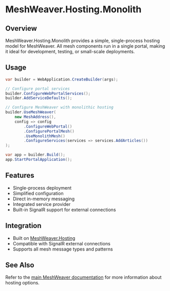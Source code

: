 # MeshWeaver.Hosting.Monolith

## Overview
MeshWeaver.Hosting.Monolith provides a simple, single-process hosting model for MeshWeaver. All mesh components run in a single portal, making it ideal for development, testing, or small-scale deployments.

## Usage
```csharp
var builder = WebApplication.CreateBuilder(args);

// Configure portal services
builder.ConfigureWebPortalServices();
builder.AddServiceDefaults();

// Configure MeshWeaver with monolithic hosting
builder.UseMeshWeaver(
    new MeshAddress(),
    config => config
        .ConfigureWebPortal()
        .ConfigurePortalMesh()
        .UseMonolithMesh()
        .ConfigureServices(services => services.AddArticles())
);

var app = builder.Build();
app.StartPortalApplication();
```

## Features
- Single-process deployment
- Simplified configuration
- Direct in-memory messaging
- Integrated service provider
- Built-in SignalR support for external connections

## Integration
- Built on [MeshWeaver.Hosting](../MeshWeaver.Hosting/README.md)
- Compatible with SignalR external connections
- Supports all mesh message types and patterns

## See Also
Refer to the [main MeshWeaver documentation](../../Readme.md) for more information about hosting options.
